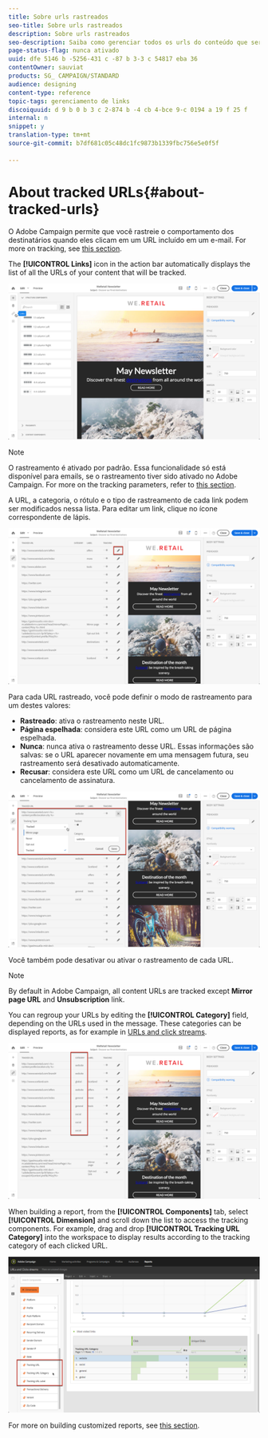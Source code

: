 ```yaml
---
title: Sobre urls rastreados
seo-title: Sobre urls rastreados
description: Sobre urls rastreados
seo-description: Saiba como gerenciar todos os urls do conteúdo que serão rastreados.
page-status-flag: nunca ativado
uuid: dfe 5146 b -5256-431 c -87 b 3-3 c 54817 eba 36
contentOwner: sauviat
products: SG_ CAMPAIGN/STANDARD
audience: designing
content-type: reference
topic-tags: gerenciamento de links
discoiquuid: d 9 b 0 b 3 c 2-874 b -4 cb 4-bce 9-c 0194 a 19 f 25 f
internal: n
snippet: y
translation-type: tm+mt
source-git-commit: b7df681c05c48dc1fc9873b1339fbc756e5e0f5f

---
```



# About tracked URLs{#about-tracked-urls}

O Adobe Campaign permite que você rastreie o comportamento dos destinatários quando eles clicam em um URL incluído em um e-mail. For more on tracking, see [this section](../../sending/using/tracking-messages.md#about-tracking).

The **[!UICONTROL Links]** icon in the action bar automatically displays the list of all the URLs of your content that will be tracked.

![](assets/des_links.png)

>[!NOTE]
>
>O rastreamento é ativado por padrão. Essa funcionalidade só está disponível para emails, se o rastreamento tiver sido ativado no Adobe Campaign. For more on the tracking parameters, refer to [this section](../../administration/using/configuring-email-channel.md#tracking-parameters).

A URL, a categoria, o rótulo e o tipo de rastreamento de cada link podem ser modificados nessa lista. Para editar um link, clique no ícone correspondente de lápis.

![](assets/des_links_tracking.png)

Para cada URL rastreado, você pode definir o modo de rastreamento para um destes valores:

* **Rastreado**: ativa o rastreamento neste URL.
* **Página espelhada**: considera este URL como um URL de página espelhada.
* **Nunca**: nunca ativa o rastreamento desse URL. Essas informações são salvas: se o URL aparecer novamente em uma mensagem futura, seu rastreamento será desativado automaticamente.
* **Recusar**: considera este URL como um URL de cancelamento ou cancelamento de assinatura.

![](assets/des_link_tracking_type.png)

Você também pode desativar ou ativar o rastreamento de cada URL.

>[!NOTE]
>
>By default in Adobe Campaign, all content URLs are tracked except **Mirror page URL** and **Unsubscription** link.

You can regroup your URLs by editing the **[!UICONTROL Category]** field, depending on the URLs used in the message. These categories can be displayed reports, as for example in [URLs and click streams](../../reporting/using/urls-and-click-streams.md).

![](assets/des_link_tracking_category.png)

When building a report, from the **[!UICONTROL Components]** tab, select **[!UICONTROL Dimension]** and scroll down the list to access the tracking components. For example, drag and drop **[!UICONTROL Tracking URL Category]** into the workspace to display results according to the tracking category of each clicked URL.

![](assets/des_link_tracking_report.png)

For more on building customized reports, see [this section](../../reporting/using/about-dynamic-reports.md).
